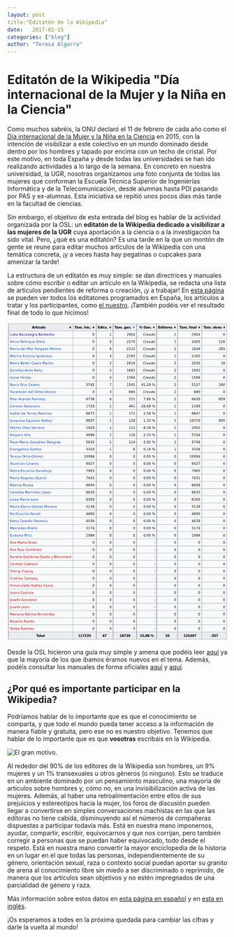 ```yaml
---
layout: post
title:"Editatón de la Wikipedia"
date:   2017-02-15
categories: ["blog"]
author: "Teresa Algarra"
---
```


# Editatón de la Wikipedia "Día internacional de la Mujer y la Niña en la Ciencia"

Como muchos sabréis, la ONU declaró el 11 de febrero de cada año como el [Día internacional de la Mujer y la Niña en la Ciencia](https://es.wikipedia.org/wiki/D%C3%ADa_Internacional_de_la_Mujer_y_la_Ni%C3%B1a_en_la_Ciencia) en 2015, con la intención de visibilizar a este colectivo en un mundo dominado desde dentro por los hombres y tapado por encima con un techo de cristal. Por este motivo, en toda España y desde todas las universidades se han ido realizando actividades a lo largo de la semana. En concreto en nuestra universidad, la UGR, nosotras organizamos una foto conjunta de todas las mujeres que conforman la Escuela Técnica Superior de Ingenierías Informática y de la Telecomunicación, desde alumnas hasta PDI pasando por PAS y ex-alumnas. Esta iniciativa se repitió unos pocos días más tarde en la facultad de ciencias.

Sin embargo, el objetivo de esta entrada del blog es hablar de la actividad organizada por la OSL: un **editatón de la Wikipedia dedicado a visibilizar a las mujeres de la UGR** cuya aportación a la ciencia o a la investigación ha sido vital. Pero, ¿qué es una editatón? Es una tarde en la que un montón de gente se reune para editar muchos artículos de la Wikipedia con una temática concreta, ¡y a veces hasta hay pegatinas o cupcakes para amenizar la tarde!

La estructura de un editatón es muy simple: se dan directrices y manuales sobre cómo escribir o editar un artículo en la Wikipedia, se redacta una lista de artículos pendientes de reforma o creación, ¡y a trabajar! En [esta página](https://es.wikipedia.org/wiki/Wikipedia:Encuentros) se pueden ver todos los editatones programados en España, los artículos a tratar y los participantes, como [el nuestro](https://es.wikipedia.org/wiki/Wikipedia:Encuentros/Editat%C3%B3n_D%C3%ADa_Internacional_de_la_Mujer_y_la_Ni%C3%B1a_en_la_Ciencia_(Granada)). ¡También podéis ver el resultado final de todo lo que hicimos!

![Resultados finales disponibles en la página](images/2017-02-15-Editaton-Wikipedia.png)

Desde la OSL hicieron una guía muy simple y amena que podéis leer [aquí](http://osl.ugr.es/2017/02/10/editatonforbeginners/) ya que la mayoría de los que íbamos éramos nuevos en el tema. Además, podéis consultar los manuales de forma oficiales [aquí](https://es.wikipedia.org/wiki/Ayuda:Introducci%C3%B3no) y [aquí](https://es.wikipedia.org/wiki/Wikipedia:Manual_de_estilo).

## ¿Por qué es importante participar en la Wikipedia?

Podríamos hablar de lo importante que es que el conocimiento se comparta, y que todo el mundo pueda tener acceso a la información de manera fiable y gratuita, pero ese no es nuestro objetivo. Tenemos que hablar de lo importante que es que **vosotras** escribáis en la Wikipedia.

![El gran motivo.](http://www.ecestaticos.com/image/clipping/bdd814d33907d725ffee2cb0052846ab/los-editores-de-wikipedia-son-mayoritariamente-hombres-via-akhanna.jpg)

Al rededor del 90% de los editores de la Wikipedia son hombres, un 9% mujeres y un 1% transexuales u otros géneros (o ninguno). Esto se traduce en un ambiente dominado por un pensamiento masculino, una mayoría de artículos sobre hombres y, cómo no, en una invisibilización activa de las mujeres. Además, al haber una retroalimentación entre ellos de sus prejuicios y estereotipos hacia la mujer, los foros de discusión pueden llegar a convertirse en simples conversaciones machistas en las que las editoras no tiene cabida, disminuyendo así el números de compañeras dispuestas a participar todavía más. Está en nuestra mano imponernos, ayudar, compartir, escribir, equivocarnos y que nos corrijan, pero también corregir a personas que se puedan haber equivocado, todo desde el respeto. Está en nuestra mano convertir la mayor enciclopedia de la historia en un lugar en el que todas las personas, independientemente de su género, orientación sexual, raza o contexto social puedan aportar su granito de arena al conocimiento libre sin miedo a ser discriminado o reprimido, de manera que los artículos sean objetivos y no estén impregnados de una parcialidad de género y raza.

Más información sobre estos datos en [esta página en español](http://www.elconfidencial.com/tecnologia/2014-09-02/por-que-las-mujeres-no-escriben-en-la-wikipedia_184092/) y en [esta en inglés](http://wikipediocracy.com/2014/08/26/why-women-have-no-time-for-wikipedia/).

¡Os esperamos a todes en la próxima quedada para cambiar las cifras y darle la vuelta al mundo!
